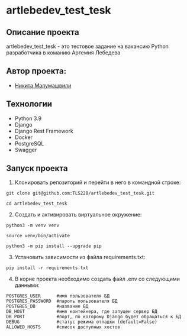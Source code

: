 # artlebedev_test_tesk
## Описание проекта
artlebedev_test_tesk - это тестовое задание на вакансию Python разработчика в команию Артемия Лебедева

## Автор проекта:
*  [Никита Малумашвили](https://github.com/TLS228)

## Технологии
* Python 3.9
* Django
* Django Rest Framework
* Docker
* PostgreSQL
* Swagger

## Запуск проекта
1. Клонировать репозиторий и перейти в него в командной строке:

```
git clone git@github.com:TLS228/artlebedev_test_tesk.git
```

```
cd artlebedev_test_tesk
```

2. Создать и активировать виртуальное окружение:

```
python3 -m venv venv
```

```
source venv/bin/activate
```

```
python3 -m pip install --upgrade pip
```

3. Установить зависимости из файла requirements.txt:

```
pip install -r requirements.txt
```

4. В корне проекта необходимо создать файл .env со следующими данными:
```
POSTGRES_USER      #имя пользователя БД 
POSTGRES_PASSWORD  #пароль пользователя БД 
POSTGRES_DB        #название БД
DB_HOST            #имя контейнера, где запущен сервер БД
DB_PORT            #порт, по которому Django будет обращаться к БД 
DEBUG              #статус режима отладки (default=False)
ALLOWED_HOSTS      #список доступных хостов
```